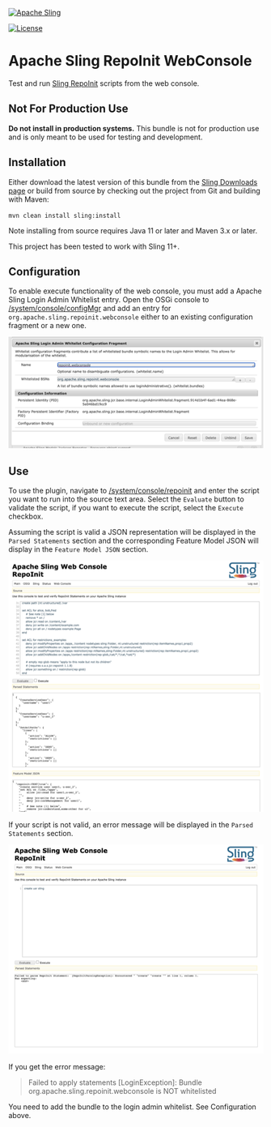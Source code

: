 [![Apache Sling](https://sling.apache.org/res/logos/sling.png)](https://sling.apache.org)

 [![License](https://img.shields.io/badge/License-Apache%202.0-blue.svg)](https://www.apache.org/licenses/LICENSE-2.0)

# Apache Sling RepoInit WebConsole

Test and run [Sling RepoInit](https://sling.apache.org/documentation/bundles/repository-initialization.html) scripts from the web console.

## Not For Production Use

**Do not install in production systems.** This bundle is not for production use and is only meant to be used for testing and development. 

## Installation

Either download the latest version of this bundle from the [Sling Downloads page](https://sling.apache.org/downloads.cgi) or build from source by checking out the project from Git and building with Maven:

`mvn clean install sling:install`

Note installing from source requires Java 11 or later and Maven 3.x or later.

This project has been tested to work with Sling 11+.

## Configuration

To enable execute functionality of the web console, you must add a Apache Sling Login Admin Whitelist entry. Open the OSGi console to [/system/console/configMgr](http://localhost:8080/system/console/configMgr) and add an entry for `org.apache.sling.repoinit.webconsole` either to an existing configuration fragment or a new one.

![Configuring the Whitelist](docs/Configure-Whitelist.png)

## Use

To use the plugin, navigate to [/system/console/repoinit](http://localhost:8080/system/console/repoinit) and enter the script you want to run into the source text area. Select the `Evaluate` button to validate the script, if you want to execute the script, select the `Execute` checkbox.

Assuming the script is valid a JSON representation will be displayed in the `Parsed Statements` section and the corresponding Feature Model JSON will display in the `Feature Model JSON` section.

![Evaluating a RepoInit Statement](docs/Evaluate.png)

If your script is not valid, an error message will be displayed in the `Parsed Statements` section. 

![Example Error Message](docs/Error.png)

If you get the error message:

> Failed to apply statements [LoginException]: Bundle org.apache.sling.repoinit.webconsole is NOT whitelisted

You need to add the bundle to the login admin whitelist. See Configuration above.